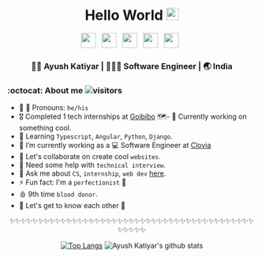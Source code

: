 
<div align="center">
  <h1> Hello World <img src="https://media.giphy.com/media/hvRJCLFzcasrR4ia7z/giphy.gif" width="25px"></h1>
</div>
 
<p align='center'> 
<a href="https://www.linkedin.com/in/ayush-katiyar/"><img height="30" src="https://raw.githubusercontent.com/trinwin/trinwin/master/icons/linkedin.png?raw=true"></a>&nbsp;&nbsp;
<a href="https://medium.com/@ayushkatiyar096"><img height="30" src="https://raw.githubusercontent.com/trinwin/trinwin/master/icons/medium.png?raw=true"></a>&nbsp;&nbsp;
<a href="https://twitter.com/ayushkatiyar096"><img height="30" src="https://raw.githubusercontent.com/trinwin/trinwin/master/icons/twitter.png?raw=true"></a>&nbsp;&nbsp;
<a href="https://dev.to/ayush8010720467"><img height="30" src="https://raw.githubusercontent.com/trinwin/trinwin/master/icons/devto.png?raw=true"></a>&nbsp;&nbsp;
<a href="https://www.instagram.com/katiyarayush01/"><img height="30" src="https://raw.githubusercontent.com/trinwin/trinwin/master/icons/instagram.png?raw=true"></a>&nbsp;&nbsp;

<div align="center">
<h3> 👨🏻 Ayush Katiyar | 👨🏻‍💻 Software Engineer | 🌏 India </h3>
</div>

### :octocat: About me ![visitors](https://visitor-badge.laobi.icu/badge?page_id=ayush8010720467)

- 👨 🏻 Pronouns: `he/his`
- 🎖 Completed 1 tech internships at [Goibibo](https://www.goibibo.com/) 🗺️- 🔭 Currently working on something cool.
- 🌱 Learning `Typescript`, `Angular`, `Python`, `Django`.
- 🔭 I’m currently working as a 💻 Software Engineer at [Clovia](https://www.clovia.com/)
- 👯 Let's collaborate on create cool `websites`.
- 🤔 Need some help with `technical interview`.
- 💬 Ask me about `CS`, `internship`, `web dev` [here](https://github.com/ayush8010720467/ayush8010720467/issues).
- ⚡ Fun fact: I'm a `perfectionist` 🤔
- 🩸 9th time `blood donor`.
- 💭 Let's get to know each other 🌟

<div align="center">

✨✨✨✨✨✨✨✨✨✨✨✨✨✨✨✨✨✨✨✨✨✨✨✨✨✨✨✨✨✨✨✨✨✨✨✨✨✨✨✨✨✨✨✨✨✨✨✨

[![Top Langs](https://github-readme-stats.vercel.app/api/top-langs/?username=ayush8010720467&layout=compact)](https://github.com/anuraghazra/github-readme-stats)
![Ayush Katiyar's github stats](https://github-readme-stats.vercel.app/api/?username=ayush8010720467&show_icons=true&title_color=1F75C8&icon_color=2AA410&text_color=043667&bg_color=ffffff) 


</div>
<!--
- 🔭 I’m currently working on ...
- 🌱 I’m currently learning ...
- 👯 I’m looking to collaborate on ...
- 🤔 I’m looking for help with ...
- 💬 Ask me about ...
- 📫 How to reach me: ...
- 😄 Pronouns: ...
- ⚡ Fun fact: ...
-->
